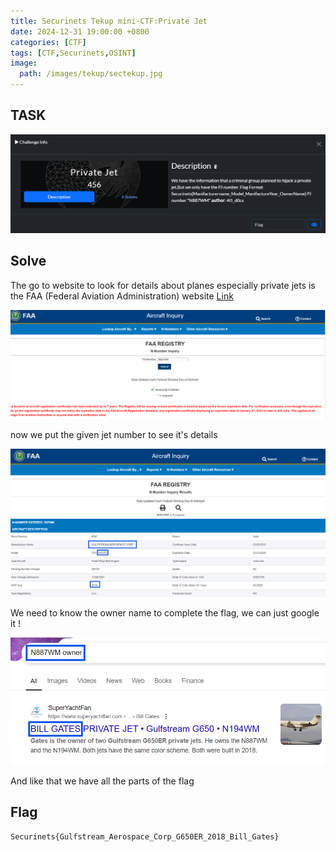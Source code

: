 ```yaml
---
title: Securinets Tekup mini-CTF:Private Jet
date: 2024-12-31 19:00:00 +0800
categories: [CTF]
tags: [CTF,Securinets,OSINT]
image:
  path: /images/tekup/sectekup.jpg
---
```

## TASK 

  <img src="/images/tekup/privatejet/task.png" alt="Securinets" style="width: auto; height: auto; margin-right: 10%;" />

## Solve 
The go to website to look for details about planes especially private jets is the FAA (Federal Aviation Administration) website [Link](https://registry.faa.gov/aircraftinquiry/search/nnumberinquiry)

  <img src="/images/tekup/privatejet/site.png" alt="Securinets" style="width: auto; height: auto; margin-right: 10%;" />

now we put the given jet number to see it's details

  <img src="/images/tekup/privatejet/number.png" alt="Securinets" style="width: auto; height: auto; margin-right: 10%;" />

We need to know the owner name to complete the flag, we can just google it !

  <img src="/images/tekup/privatejet/bill.png" alt="Securinets" style="width: auto; height: auto; margin-right: 10%;" />

And like that we have all the parts of the flag

## Flag

```
Securinets{Gulfstream_Aerospace_Corp_G650ER_2018_Bill_Gates}
```